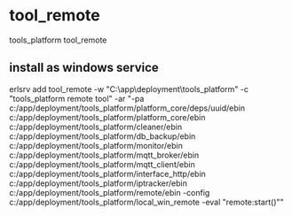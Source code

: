 tool_remote
============

tools_platform tool_remote

## install as windows service
erlsrv add tool_remote -w "C:\app\deployment\tools_platform" -c "tools_platform remote tool" -ar "-pa c:/app/deployment/tools_platform/platform_core/deps/uuid/ebin c:/app/deployment/tools_platform/platform_core/ebin c:/app/deployment/tools_platform/cleaner/ebin c:/app/deployment/tools_platform/db_backup/ebin c:/app/deployment/tools_platform/monitor/ebin c:/app/deployment/tools_platform/mqtt_broker/ebin c:/app/deployment/tools_platform/mqtt_client/ebin c:/app/deployment/tools_platform/interface_http/ebin c:/app/deployment/tools_platform/iptracker/ebin c:/app/deployment/tools_platform/remote/ebin -config c:/app/deployment/tools_platform/local_win_remote -eval \"remote:start()\""

